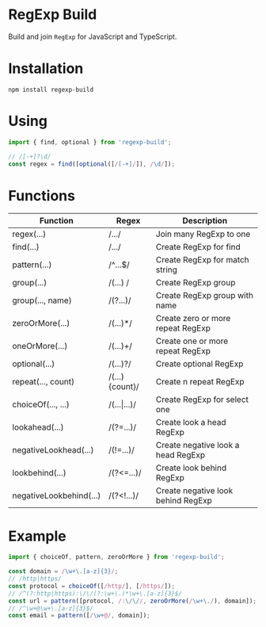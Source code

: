 # RegExp Build

Build and join `RegExp` for JavaScript and TypeScript.

# Installation

```npm install regexp-build```

# Using

```js
import { find, optional } from 'regexp-build';

// /[-+]?\d/
const regex = find([optional([/[-+]/]), /\d/]);
```

# Functions

| Function                | Regex          | Description                        |
|-------------------------|----------------|------------------------------------|
| regex(...)              | /.../          | Join many RegExp to one            |
| find(...)               | /.../          | Create RegExp for find             |
| pattern(...)            | /^...$/        | Create RegExp for match string     |
| group(...)              | /(...) /       | Create RegExp group                |
| group(..., name)        | /(?<name>...)/ | Create RegExp group with name      |
| zeroOrMore(...)         | /(...)*/       | Create zero or more repeat RegExp  |
| oneOrMore(...)          | /(...)+/       | Create one or more repeat RegExp   |
| optional(...)           | /(...)?/       | Create optional RegExp             |
| repeat(..., count)      | /(...){count}/ | Create n repeat RegExp             |
| choiceOf(..., ...)      | /(...\|...)/    | Create RegExp for select one       |
| lookahead(...)          | /(?=...)/      | Create look a head RegExp          |
| negativeLookhead(...)   | /(!=...)/      | Create negative look a head RegExp |
| lookbehind(...)         | /(?<=...)/     | Create look behind RegExp          |
| negativeLookbehind(...) | /(?<!...)/     | Create negative look behind RegExp |

# Example

```js
import { choiceOf, pattern, zeroOrMore } from 'regexp-build';

const domain = /\w+\.[a-z]{3}/;
// /http|https/
const protocol = choiceOf([/http/], [/https/]);
// /^(?:http|https):\/\/(?:\w+\.)*\w+\.[a-z]{3}$/
const url = pattern([protocol, /:\/\//, zeroOrMore(/\w+\./), domain]);
// /^\w+@\w+\.[a-z]{3}$/
const email = pattern([/\w+@/, domain]);
```